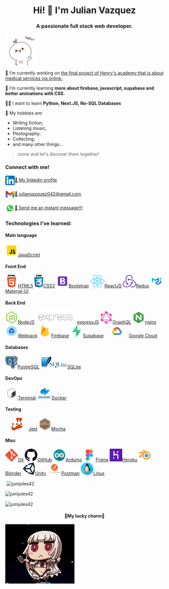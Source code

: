 <h1 align="center">Hi! 🙌 I'm Julian Vazquez</h1>
<h3 align="center">A passionate full stack web developer.</h3>
<img align='center' src='./assets/images/hello.gif' alt='Hiiiiii!!!!' width='100' height='100' />

🔭 I’m currently working on [the final project of Henry's academy that is about medical services via online.](https://github.com/Ululette/PF8Samurai)

🌱 I’m currently learning **more about firebase, javascript, supabase and better animations with CSS.**

👨‍🎓 I want to learn **Python, Next.JS, No-SQL Databases**

🎥 My hobbies are:
 - Writing fiction;
 - Listening music;
 - Photography;
 - Collecting;
 - and many other things...
> come and let's discover them together!

<h3 align="left">Connect with me!</h3>
<p align="left">
<a href="https://linkedin.com/in/julianvazquezdev" target="_blank"><img align="center" src="./assets/images/linkedin-logo.png" alt="julianvazquezdev" height="30" width="auto" />🤝 My linkedin profile</a>
</p>
<p align="left">
<a href="mailto:julianvazquez042@gmail.com" target="_blank"><img align="center" src="./assets/images/gmail.png" alt="julianvazquez042@gmail.com" height="30" width="auto" />📧 julianvazquez042@gmail.com</a>
</p>
<p align="left">
<a href="https://api.whatsapp.com/send?phone=5492226556259" target="_blank"><img align="center" src="./assets/images/whatsapp.png" alt="whatsapp" height="30" width="auto" />🔔 Send me an instant message!!!</a>
</p>

<h3 align="left">Technologies I've learned:</h3>

<h4>Main language</h4>
<p align="left"><a href="https://developer.mozilla.org/en-US/docs/Web/JavaScript" target="_blank"> <img src="./assets/images/javascript.png" alt="javascript" width="40" height="40"/>JavaScript</a></p>

<h4>Front End</h4>
<p align='left'>
<a href="https://www.w3.org/html/" target="_blank"> <img src="./assets/images/html.png" alt="html5" width="auto" height="40"/>HTML5</a>
<a href="https://www.w3schools.com/css/" target="_blank"> <img src="./assets/images/css3.png" alt="css3" width="auto" height="40"/>CSS3</a>
<a href="https://getbootstrap.com" target="_blank"> <img src="./assets/images/bootstrap.png" alt="bootstrap" width="auto" height="40"/>Bootstrap</a>
<a href="https://reactjs.org/" target="_blank"> <img src="./assets/images/react.png" alt="react" width="auto" height="40"/>ReactJS</a>
<a href="https://redux.js.org" target="_blank"> <img src="./assets/images/redux.png" alt="redux" width="auto" height="40"/>Redux</a>
<a href="https://material-ui.com/" target="_blank"> <img src="./assets/images/material-ui.png" alt="material-ui" width="auto" height="40"/>Material-UI</a>
</p>
<h4>Back End</h4>
<p align='left'>
<a href="https://nodejs.org" target="_blank"> <img src="./assets/images/nodejs.png" alt="nodejs" width="auto" height="40"/>NodeJS</a>
<a href="https://expressjs.com" target="_blank"> <img src="./assets/images/expressjs.png" alt="express" width="auto" height="40"/>expressJS</a>
<a href="https://graphql.org" target="_blank"> <img src="./assets/images/graphql.png" alt="graphql" width="auto" height="40"/>GraphQL</a>
<a href="https://www.nginx.com" target="_blank"> <img src="./assets/images/nginx.png" alt="nginx" width="auto" height="40"/>nginx</a>
<a href="https://webpack.js.org" target="_blank"> <img src="./assets/images/webpack.png" alt="webpack" width="auto" height="40"/>Webpack</a>
<a href="https://firebase.google.com/" target="_blank"> <img src="./assets/images/firebase.png" alt="firebase" width="auto" height="40"/>Firebase</a> 
<a href="https://supabase.io/" target="_blank"> <img src="./assets/images/supabase.png" alt="supabase" width="auto" height="40"/>Supabase</a> 
<a href="https://cloud.google.com" target="_blank"> <img src="./assets/images/gcloud.png" alt="gcp" width="auto" height="40"/>Google Cloud</a>
</p>
<h4>Databases</h4>
<p>
<a href="https://www.postgresql.org" target="_blank"> <img src="./assets/images/postgresql.png" alt="postgresql" width="auto" height="40"/>PostreSQL</a>
<a href="https://www.sqlite.org/" target="_blank"> <img src="./assets/images/sqlite.png" alt="sqlite" width="auto" height="40"/>SQLite</a>
</p>
<h4>DevOps</h4>
<p>
<a href="https://www.gnu.org/software/bash/" target="_blank"> <img src="./assets/images/bash.png" alt="bash" width="auto" height="40"/>Terminal</a>
<a href="https://www.docker.com/" target="_blank"> <img src="./assets/images/docker.png" alt="docker" width="auto" height="40"/>Docker</a>
</p>
<h4>Testing</h4>
<p>
<a href="https://jestjs.io" target="_blank"> <img src="./assets/images/jest.png" alt="jest" width="auto" height="40"/>Jest</a>
<a href="https://mochajs.org" target="_blank"> <img src="./assets/images/mocha.png" alt="mocha" width="auto" height="40"/>Mocha</a>
</p>
<h4>Misc</h4>
<p>
<a href="https://git-scm.com/" target="_blank"> <img src="./assets/images/git.png" alt="git" width="auto" height="40"/>Git</a>
<a href="https://git-scm.com/" target="_blank"> <img src="./assets/images/github.png" alt="github" width="auto" height="40"/>GitHub</a>
<a href="https://www.arduino.cc/" target="_blank"> <img src="./assets/images/arduino.png" alt="arduino" width="auto" height="40"/>Arduino</a>
<a href="https://www.figma.com/" target="_blank"> <img src="./assets/images/figma.png" alt="figma" width="auto" height="40"/>Figma</a>
<a href="https://heroku.com" target="_blank"> <img src="./assets/images/heroku.png" alt="heroku" width="auto" height="40"/>Heroku</a>
<a href="https://www.blender.org/" target="_blank"> <img src="./assets/images/blender.png" alt="blender" width="auto" height="40"/>Blender</a>
<a href="https://unity.com/" target="_blank"> <img src="./assets/images/unity.png" alt="unity" width="auto" height="40"/>Unity</a>
<a href="https://postman.com" target="_blank"> <img src="./assets/images/postnman.png" alt="postman" width="auto" height="40"/>Postman</a>
<a href="https://www.linux.org/" target="_blank"> <img src="./assets/images/linux.png" alt="linux" width="auto" height="40"/>Linux</a> 
</p>

<p>&nbsp;<img align="center" src="https://github-readme-stats.vercel.app/api?username=jumjules42&show_icons=true&theme=dark&locale=en" alt="jumjules42" /></p>

<p><img align='center' src="https://github-readme-stats.vercel.app/api/top-langs?username=jumjules42&show_icons=true&theme=dark&locale=en&layout=compact" alt="jumjules42" /></p>

<p><img align='center' src="https://github-readme-streak-stats.herokuapp.com/?user=jumjules42&theme=dark" alt="jumjules42" /></p>

<h4 align='center'>🙏My lucky charm🙏</h4>
<p><img align='center' src="./assets/images/altera.gif" alt="My lucky charm." /></p>

